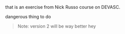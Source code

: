 that is an exercise from Nick Russo course on DEVASC. 

dangerous thing to do 

> Note: version 2 will be way better
hey
